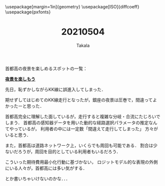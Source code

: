 ﻿---
title: 20210504
yesterday: 20210503
tomorrow: 20210505
days: 494
author: Takala
header-includes:
  - \usepackage[margin=1in]{geometry}
  - \usepackage[ISO]{diffcoeff}
  - \usepackage{pxfonts}
---


首都高の夜景を楽しめるスポットの一覧：


**[夜景を楽しもう](https://www.shutoko.jp/ss/shutokodeikou/special/yakei/)**



先日，恥ずかしながらKK線に誤進入してしまった．


期せずしてはじめてのKK線走行となったが，銀座の夜景は圧巻で，間違ってよかったーと思った．



首都高完全に理解した面しているが，走行すると複雑な分岐・合流にたじろいでしまう．
首都高の感知器データを用いた動的な経路選択パラメータの推定なんてやっているが，
利用者の中には一定数「間違えて走行してしまった」
方々がいると思う．


また，首都高は道路ネットワーク上，いくらでも周回も可能である．
割合は少ないだろうが，周回を目的としている利用者もいるだろう．




こういった期待費用最小化行動に基づかない，
ロジットモデル的な表現の外側にいる人々が，首都高には多い気がする．



とか書いちゃいけないのかな．．．


